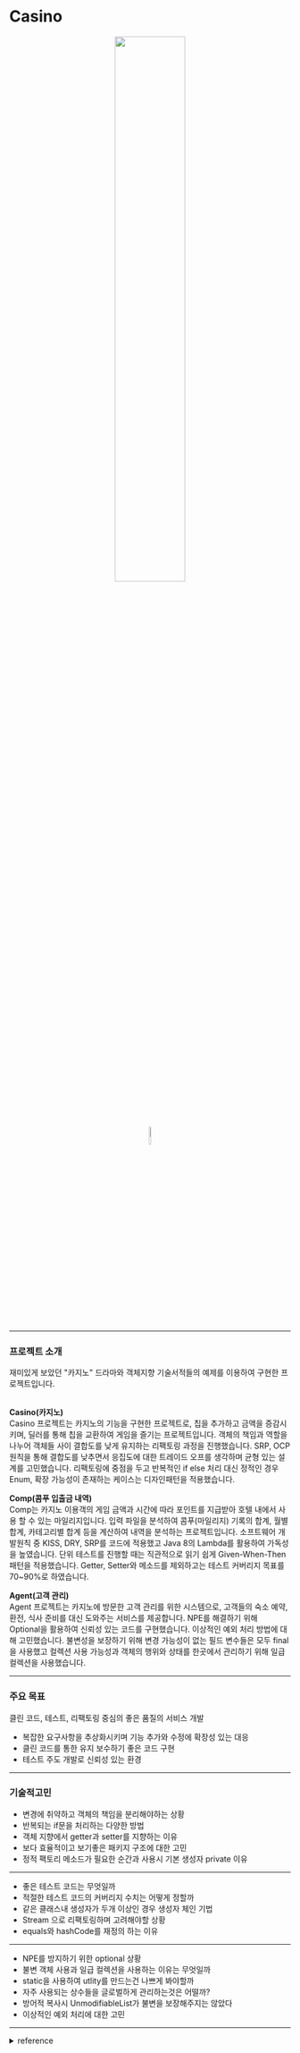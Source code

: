 # Casino
<div align="center">
  <img src="https://github.com/JayFreemandev/Casino/assets/72185011/d15176c3-5cbf-4763-a88f-deaa9096a859" width="50%"> <br>
  <img src="https://hits.seeyoufarm.com/api/count/incr/badge.svg?url=https%3A%2F%2Fgithub.com%2FJayFreemandev%2FCasino&count_bg=%2379C83D&title_bg=%23555555&icon=&icon_color=%23E7E7E7&title=hits&edge_flat=false" width="9%">
</div>
<hr>

### 프로젝트 소개
재미있게 보았던 "카지노" 드라마와 객체지향 기술서적들의 예제를 이용하여 구현한 프로젝트입니다.  
</br>  
  
**Casino(카지노)**  
Casino 프로젝트는 카지노의 기능을 구현한 프로젝트로, 칩을 추가하고 금액을 증감시키며, 딜러를 통해 칩을 교환하여 게임을 즐기는 프로젝트입니다.
객체의 책임과 역할을 나누어 객체들 사이 결합도를 낮게 유지하는 리팩토링 과정을 진행했습니다.
SRP, OCP 원칙을 통해 결합도를 낮추면서 응집도에 대한 트레이드 오프를 생각하며 균형 있는 설계를 고민했습니다.
리팩토링에 중점을 두고 반복적인 if else 처리 대신 정적인 경우 Enum, 확장 가능성이 존재하는 케이스는 디자인패턴을 적용했습니다.
</br>
  
**Comp(콤푸 입출금 내역)**    
Comp는 카지노 이용객의 게임 금액과 시간에 따라 포인트를 지급받아 호텔 내에서 사용 할 수 있는 마일리지입니다. 입력 파일을 분석하여 콤푸(마일리지) 기록의 합계, 월별 합계, 카테고리별 합계 등을 계산하여 내역을 분석하는 프로젝트입니다.
소프트웨어 개발원칙 중 KISS, DRY, SRP를 코드에 적용했고 Java 8의 Lambda를 활용하여 가독성을 높였습니다.
단위 테스트를 진행할 때는 직관적으로 읽기 쉽게 Given-When-Then 패턴을 적용했습니다.
Getter, Setter와 메소드를 제외하고는 테스트 커버리지 목표를 70~90%로 하였습니다. 
</br>  
  
**Agent(고객 관리)**  
Agent 프로젝트는 카지노에 방문한 고객 관리를 위한 시스템으로, 고객들의 숙소 예약, 환전, 식사 준비를 대신 도와주는 서비스를 제공합니다. 
NPE를 해결하기 위해 Optional을 활용하여 신뢰성 있는 코드를 구현했습니다. 이상적인 예외 처리 방법에 대해 고민했습니다.
불변성을 보장하기 위해 변경 가능성이 없는 필드 변수들은 모두 final을 사용했고 컬렉션 사용 가능성과 객체의 행위와 상태를 한곳에서 관리하기 위해 일급 컬렉션을 사용했습니다.  
<hr> 

### 주요 목표
클린 코드, 테스트, 리팩토링 중심의 좋은 품질의 서비스 개발
- 복잡한 요구사항을 추상화시키며 기능 추가와 수정에 확장성 있는 대응
- 클린 코드를 통한 유지 보수하기 좋은 코드 구현
- 테스트 주도 개발로 신뢰성 있는 환경
<hr>

### 기술적고민  
- 변경에 취약하고 객체의 책임을 분리해야하는 상황
- 반복되는 if문을 처리하는 다양한 방법
- 객체 지향에서 getter과 setter를 지향하는 이유
- 보다 효율적이고 보기좋은 패키지 구조에 대한 고민
- 정적 팩토리 메소드가 필요한 순간과 사용시 기본 생성자 private 이유
<hr>

- 좋은 테스트 코드는 무엇일까
- 적절한 테스트 코드의 커버리지 수치는 어떻게 정할까
- 같은 클래스내 생성자가 두개 이상인 경우 생성자 체인 기법
- Stream 으로 리팩토링하며 고려해야할 상황
- equals와 hashCode를 재정의 하는 이유
<hr>

- NPE를 방지하기 위한 optional 상황
- 불변 객체 사용과 일급 컬렉션을 사용하는 이유는 무엇일까
- static을 사용하여 utlity를 만드는건 나쁘게 봐야할까
- 자주 사용되는 상수들을 글로벌하게 관리하는것은 어떨까?
- 방어적 복사시 UnmodifiableList가 불변을 보장해주지는 않았다
- 이상적인 예외 처리에 대한 고민
<hr>
<details>
<summary> reference </summary>
- 오브젝트: 코드로 이해하는 객체지향 설계  
- 객체지향의 사실과 오해
- 좋은 코드, 나쁜 코드
- 실전 자바 소프트웨어
- 자바 코딩의 기술
- 쏙쏙 들어오는 함수형 코딩
- 단위 테스트
</details>
